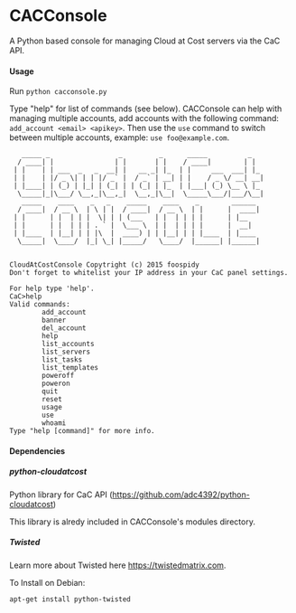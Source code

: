 # CACConsole
A Python based console for managing Cloud at Cost servers via the CaC API.

#### Usage

Run `python cacconsole.py`

Type "help" for list of commands (see below). CACConsole can help with managing multiple accounts, add accounts with the following command: `add_account <email> <apikey>`. Then use the `use` command to switch between multiple accounts, example: `use foo@example.com`.

```
   _____ _                 _         _      _____          _
  / ____| |               | |       | |    / ____|        | |
 | |    | | ___  _   _  __| |   __ _| |_  | |     ___  ___| |_
 | |    | |/ _ \| | | |/ _` |  / _` | __| | |    / _ \/ __| __|
 | |____| | (_) | |_| | (_| | | (_| | |_  | |___| (_) \__ \ |_
  \_____|_|\___/ \__,_|\__,_|  \__,_|\__|  \_____\___/|___/\__|
   _____    ____    _   _    _____    ____    _        ______
  / ____|  / __ \  | \ | |  / ____|  / __ \  | |      |  ____|
 | |      | |  | | |  \| | | (___   | |  | | | |      | |__
 | |      | |  | | | . ` |  \___ \  | |  | | | |      |  __|
 | |____  | |__| | | |\  |  ____) | | |__| | | |____  | |____
  \_____|  \____/  |_| \_| |_____/   \____/  |______| |______|


CloudAtCostConsole Copytright (c) 2015 foospidy
Don't forget to whitelist your IP address in your CaC panel settings.

For help type 'help'.
CaC>help
Valid commands:
        add_account
        banner
        del_account
        help
        list_accounts
        list_servers
        list_tasks
        list_templates
        poweroff
        poweron
        quit
        reset
        usage
        use
        whoami
Type "help [command]" for more info.
```

#### Dependencies

##### python-cloudatcost
Python library for CaC API (https://github.com/adc4392/python-cloudatcost)

This library is alredy included in CACConsole's modules directory.


##### Twisted
Learn more about Twisted here https://twistedmatrix.com.

To Install on Debian:

`apt-get install python-twisted`
